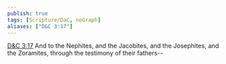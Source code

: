 ```yaml
---
publish: true
tags: [Scripture/DaC, noGraph]
aliases: ["D&C 3:17"]
---
```

[D&C 3:17](https://churchofjesuschrist.org/study/scriptures/dc-testament/dc/3?lang=eng&id=p17#p17) And to the Nephites, and the Jacobites, and the Josephites, and the Zoramites, through the testimony of their fathers--
